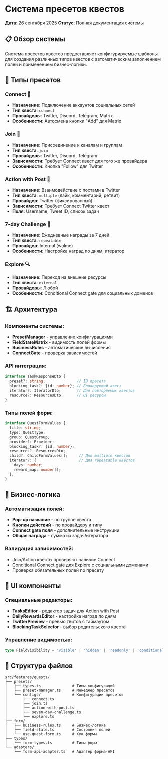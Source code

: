 # Система пресетов квестов

**Дата**: 26 сентября 2025
**Статус**: Полная документация системы

## 📋 **Обзор системы**

Система пресетов квестов предоставляет конфигурируемые шаблоны для создания различных типов квестов с автоматическим заполнением полей и применением бизнес-логики.

## 🎯 **Типы пресетов**

### **Connect** 🔗
- **Назначение**: Подключение аккаунтов социальных сетей
- **Тип квеста**: `connect`
- **Провайдеры**: Twitter, Discord, Telegram, Matrix
- **Особенности**: Автосмена кнопки "Add" для Matrix

### **Join** 👥
- **Назначение**: Присоединение к каналам и группам
- **Тип квеста**: `join`
- **Провайдеры**: Twitter, Discord, Telegram
- **Зависимости**: Требует Connect квест для того же провайдера
- **Особенности**: Кнопка "Follow" для Twitter

### **Action with Post** 💬
- **Назначение**: Взаимодействие с постами в Twitter
- **Тип квеста**: `multiple` (лайк, комментарий, ретвит)
- **Провайдер**: Twitter (фиксированный)
- **Зависимости**: Требует Connect Twitter квест
- **Поля**: Username, Tweet ID, список задач

### **7-day Challenge** 📅
- **Назначение**: Ежедневные награды за 7 дней
- **Тип квеста**: `repeatable`
- **Провайдер**: Internal (walme)
- **Особенности**: Настройка наград по дням, итератор

### **Explore** 🔍
- **Назначение**: Переход на внешние ресурсы
- **Тип квеста**: `external`
- **Провайдеры**: Любой
- **Особенности**: Conditional Connect gate для социальных доменов

## 🏗️ **Архитектура**

### **Компоненты системы:**
- **PresetManager** - управление конфигурациями
- **FieldStateMatrix** - видимость полей формы
- **BusinessRules** - автоматические вычисления
- **ConnectGate** - проверка зависимостей

### **API интеграция:**
```typescript
interface TaskResponseDto {
  preset?: string;              // ID пресета
  blocking_task?: {id: number}; // Блокирующий квест
  iterator?: IteratorDto;       // Для повторяемых квестов
  resource?: ResourcesDto;      // UI ресурсы
}
```

### **Типы полей форм:**
```typescript
interface QuestFormValues {
  title: string;
  type: QuestType;
  group: QuestGroup;
  provider?: Provider;
  blocking_task?: {id: number};
  resources?: ResourcesDto;
  child?: ChildFormValues[];     // Для multiple квестов
  iterator?: {                   // Для repeatable квестов
    days: number;
    reward_map: number[];
  };
}
```

## 🔧 **Бизнес-логика**

### **Автоматизация полей:**
- **Pop-up название** - по группе квеста
- **Кнопки действий** - по провайдеру и типу
- **Connect gate поля** - дополнительные инструкции
- **Общая награда** - сумма из задач/итератора

### **Валидация зависимостей:**
- Join/Action квесты проверяют наличие Connect
- Conditional Connect gate для Explore с социальными доменами
- Проверка обязательных полей по пресету

## 🎨 **UI компоненты**

### **Специальные редакторы:**
- **TasksEditor** - редактор задач для Action with Post
- **DailyRewardsEditor** - настройка наград по дням
- **TwitterPreview** - превью твитов с таймаутом
- **BlockingTaskSelector** - выбор родительского квеста

### **Управление видимостью:**
```typescript
type FieldVisibility = 'visible' | 'hidden' | 'readonly' | 'conditional';
```

## 📂 **Структура файлов**

```
src/features/quests/
├── presets/
│   ├── types.ts              # Типы конфигураций
│   ├── preset-manager.ts     # Менеджер пресетов
│   └── configs/              # Конфигурации пресетов
│       ├── connect.ts
│       ├── join.ts
│       ├── action-with-post.ts
│       ├── seven-day-challenge.ts
│       └── explore.ts
├── form/
│   ├── business-rules.ts     # Бизнес-логика
│   ├── field-state.ts        # Состояния полей
│   └── use-quest-form.ts     # Хук формы
├── types/
│   └── form-types.ts         # Типы форм
└── adapters/
    └── form-api-adapter.ts   # Адаптер форма-API
```
